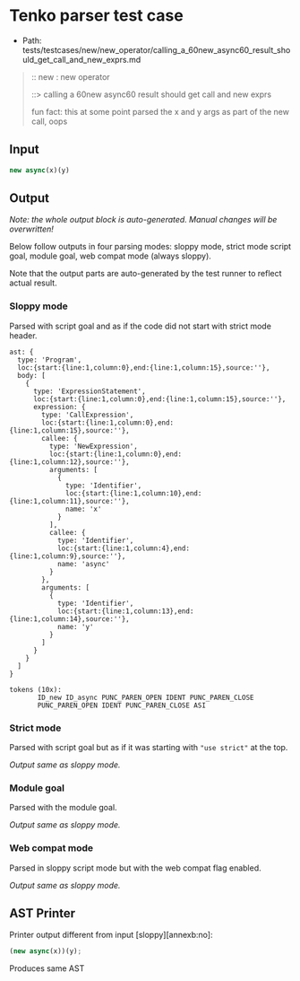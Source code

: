 # Tenko parser test case

- Path: tests/testcases/new/new_operator/calling_a_60new_async60_result_should_get_call_and_new_exprs.md

> :: new : new operator
>
> ::> calling a 60new async60 result should get call and new exprs
>
> fun fact: this at some point parsed the x and y args as part of the new call, oops

## Input

`````js
new async(x)(y)
`````

## Output

_Note: the whole output block is auto-generated. Manual changes will be overwritten!_

Below follow outputs in four parsing modes: sloppy mode, strict mode script goal, module goal, web compat mode (always sloppy).

Note that the output parts are auto-generated by the test runner to reflect actual result.

### Sloppy mode

Parsed with script goal and as if the code did not start with strict mode header.

`````
ast: {
  type: 'Program',
  loc:{start:{line:1,column:0},end:{line:1,column:15},source:''},
  body: [
    {
      type: 'ExpressionStatement',
      loc:{start:{line:1,column:0},end:{line:1,column:15},source:''},
      expression: {
        type: 'CallExpression',
        loc:{start:{line:1,column:0},end:{line:1,column:15},source:''},
        callee: {
          type: 'NewExpression',
          loc:{start:{line:1,column:0},end:{line:1,column:12},source:''},
          arguments: [
            {
              type: 'Identifier',
              loc:{start:{line:1,column:10},end:{line:1,column:11},source:''},
              name: 'x'
            }
          ],
          callee: {
            type: 'Identifier',
            loc:{start:{line:1,column:4},end:{line:1,column:9},source:''},
            name: 'async'
          }
        },
        arguments: [
          {
            type: 'Identifier',
            loc:{start:{line:1,column:13},end:{line:1,column:14},source:''},
            name: 'y'
          }
        ]
      }
    }
  ]
}

tokens (10x):
       ID_new ID_async PUNC_PAREN_OPEN IDENT PUNC_PAREN_CLOSE
       PUNC_PAREN_OPEN IDENT PUNC_PAREN_CLOSE ASI
`````

### Strict mode

Parsed with script goal but as if it was starting with `"use strict"` at the top.

_Output same as sloppy mode._

### Module goal

Parsed with the module goal.

_Output same as sloppy mode._

### Web compat mode

Parsed in sloppy script mode but with the web compat flag enabled.

_Output same as sloppy mode._

## AST Printer

Printer output different from input [sloppy][annexb:no]:

````js
(new async(x))(y);
````

Produces same AST
